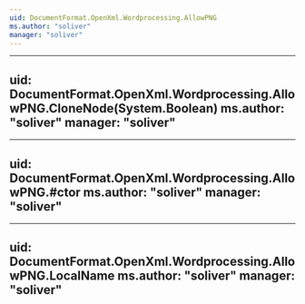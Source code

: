 ```yaml
---
uid: DocumentFormat.OpenXml.Wordprocessing.AllowPNG
ms.author: "soliver"
manager: "soliver"
---
```


---
uid: DocumentFormat.OpenXml.Wordprocessing.AllowPNG.CloneNode(System.Boolean)
ms.author: "soliver"
manager: "soliver"
---

---
uid: DocumentFormat.OpenXml.Wordprocessing.AllowPNG.#ctor
ms.author: "soliver"
manager: "soliver"
---

---
uid: DocumentFormat.OpenXml.Wordprocessing.AllowPNG.LocalName
ms.author: "soliver"
manager: "soliver"
---
